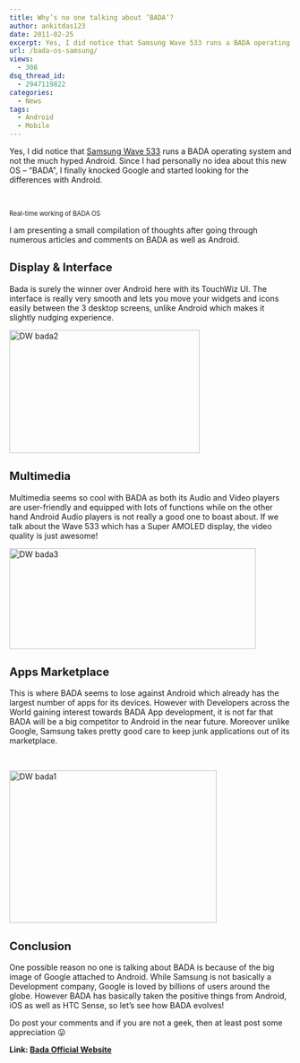 ```yaml
---
title: Why’s no one talking about ‘BADA’?
author: ankitdas123
date: 2011-02-25
excerpt: Yes, I did notice that Samsung Wave 533 runs a BADA operating system and not the much hyped Android. Since I had personally no idea about this new OS – “BADA”...
url: /bada-os-samsung/
views:
  - 308
dsq_thread_id:
  - 2947119822
categories:
  - News
tags:
  - Android
  - Mobile
---
```

Yes, I did notice that <a href="http://devilsworkshop.org/samsung-wave-533-rs-8500/" target="_blank">Samsung Wave 533</a> runs a BADA operating system and not the much hyped Android. Since I had personally no idea about this new OS – “BADA”, I finally knocked Google and started looking for the differences with Android.

&nbsp;

<div id="scid:5737277B-5D6D-4f48-ABFC-DD9C333F4C5D:a97eb4fb-6d03-4d97-bdd7-26f0e78c3516" class="wlWriterEditableSmartContent" style="margin: 0px; display: inline; float: none; padding: 0px;">
  <div>
  </div>
  
  <div style="width: 448px; clear: both; font-size: .8em;">
    Real-time working of BADA OS
  </div>
</div>

I am presenting a small compilation of thoughts after going through numerous articles and comments on BADA as well as Android.

## <span style="font-size: 20px; font-weight: bold;">Display & Interface</span>

Bada is surely the winner over Android here with its TouchWiz UI. The interface is really very smooth and lets you move your widgets and icons easily between the 3 desktop screens, unlike Android which makes it slightly nudging experience.

<img style="background-image: none; padding-left: 0px; padding-right: 0px; display: inline; padding-top: 0px; border-width: 0px;" title="DW bada2" src="http://cdn.devilsworkshop.org/files/2011/02/DW-bada2.jpg" border="0" alt="DW bada2" width="340" height="220" />

## <span style="font-size: 20px; font-weight: bold;">Multimedia</span>

Multimedia seems so cool with BADA as both its Audio and Video players are user-friendly and equipped with lots of functions while on the other hand Android Audio players is not really a good one to boast about. If we talk about the Wave 533 which has a Super AMOLED display, the video quality is just awesome!

<img style="background-image: none; padding-left: 0px; padding-right: 0px; display: inline; padding-top: 0px; border-width: 0px;" title="DW bada3" src="http://cdn.devilsworkshop.org/files/2011/02/DW-bada3.jpg" border="0" alt="DW bada3" width="440" height="180" />

## <span style="font-size: 20px; font-weight: bold;">Apps Marketplace</span>

This is where BADA seems to lose against Android which already has the largest number of apps for its devices. However with Developers across the World gaining interest towards BADA App development, it is not far that BADA will be a big competitor to Android in the near future. Moreover unlike Google, Samsung takes pretty good care to keep junk applications out of its marketplace.

&nbsp;

<img style="background-image: none; padding-left: 0px; padding-right: 0px; display: inline; padding-top: 0px; border-width: 0px;" title="DW bada1" src="http://cdn.devilsworkshop.org/files/2011/02/DW-bada1.jpg" border="0" alt="DW bada1" width="370" height="272" />

## <span style="font-size: 20px; font-weight: bold;">Conclusion</span>

One possible reason no one is talking about BADA is because of the big image of Google attached to Android. While Samsung is not basically a Development company, Google is loved by billions of users around the globe. However BADA has basically taken the positive things from Android, iOS as well as HTC Sense, so let’s see how BADA evolves!

Do post your comments and if you are not a geek, then at least post some appreciation 😛

**Link: <a href="http://www.bada.com" onclick="_gaq.push(['_trackEvent', 'outbound-article', 'http://www.bada.com', 'Bada Official Website']);" target="_blank">Bada Official Website</a>**
